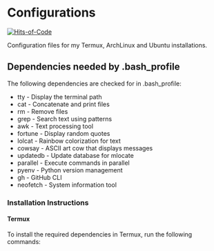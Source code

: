 # Configurations

[![Hits-of-Code](https://hitsofcode.com/github/linusjf/Configurations?branch=main)](https://hitsofcode.com/github/linusjf/Configurations/view?branch=main)

Configuration files for my Termux,
ArchLinux and Ubuntu installations.

## Dependencies needed by .bash_profile

The following dependencies are checked for in .bash_profile:

- tty - Display the terminal path
- cat - Concatenate and print files
- rm - Remove files
- grep - Search text using patterns
- awk - Text processing tool
- fortune - Display random quotes
- lolcat - Rainbow colorization for text
- cowsay - ASCII art cow that displays messages
- updatedb - Update database for mlocate
- parallel - Execute commands in parallel
- pyenv - Python version management
- gh - GitHub CLI
- neofetch - System information tool

### Installation Instructions

#### Termux

To install the required dependencies in Termux, run the following commands:
